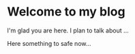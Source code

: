 # Welcome to my blog

I'm glad you are here. I plan to talk about ...

Here something to safe now...
